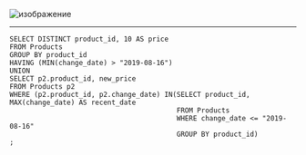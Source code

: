 ![изображение](https://github.com/papchukev/SQL_solutions/assets/149643273/6c72929f-a3d0-4007-a845-bd4f0c6dd41f)

---------------
    SELECT DISTINCT product_id, 10 AS price
    FROM Products
    GROUP BY product_id
    HAVING (MIN(change_date) > "2019-08-16")
    UNION
    SELECT p2.product_id, new_price
    FROM Products p2
    WHERE (p2.product_id, p2.change_date) IN(SELECT product_id, MAX(change_date) AS recent_date
                                             FROM Products
                                             WHERE change_date <= "2019-08-16"
                                             GROUP BY product_id)
    ;
